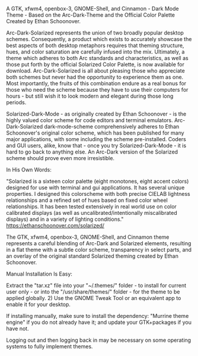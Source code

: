 A GTK, xfwm4, openbox-3, GNOME-Shell, and Cinnamon - Dark Mode Theme - Based on the Arc-Dark-Theme and the Official Color Palette Created by Ethan Schoonover.

Arc-Dark-Solarized represents the union of two broadly popular desktop schemes. Consequently, a product which exists to accurately showcase the best aspects of both desktop metaphors requires that theming structure, hues, and color saturation are carefully infused into the mix. Ultimately, a theme which adheres to both Arc standards and characteristics, as well as those put forth by the official Solarized Color Palette, is now available for download. Arc-Dark-Solarized is all about pleasing those who appreciate both schemes but never had the opportunity to experience them as one. Most importantly, the fruits of this combination endure as a real bonus for those who need the scheme because they have to use their computers for hours - but still wish it to look modern and elegant during those long periods.

Solarized-Dark-Mode - as originally created by Ethan Schoonover - is the highly valued color scheme for code editors and terminal emulators. Arc-Dark-Solarized dark-mode-scheme comprehensively adheres to Ethan Schoonover's original color scheme, which has been published for many major applications, with some including the scheme pre-installed. Coders and GUI users, alike, know that - once you try Solarized-Dark-Mode - it is hard to go back to anything else. An Arc-Dark version of the Solarized scheme should prove even more irresistible.

In His Own Words:

"Solarized is a sixteen color palette (eight monotones, eight accent colors) designed for use with terminal and gui applications. It has several unique properties. I designed this colorscheme with both precise CIELAB lightness relationships and a refined set of hues based on fixed color wheel relationships. It has been tested extensively in real world use on color calibrated displays (as well as uncalibrated/intentionally miscalibrated displays) and in a variety of lighting conditions." https://ethanschoonover.com/solarized/

The GTK, xfwm4, openbox-3, GNOME-Shell, and Cinnamon theme represents a careful blending of Arc-Dark and Solarized elements, resulting in a flat theme with a subtle color scheme, transparency in select parts, and an overlay of the original standard Solarized theming created by Ethan Schoonover.


Manual Installation Is Easy:

Extract the "tar.xz" file into your "~/.themes/" folder - to install for current user only - or into the "/usr/share/themes/" folder - for the theme to be applied globally. 2) Use the GNOME Tweak Tool or an equivalent app to enable it for your desktop.

If installing manually, make sure to install the dependency: "Murrine theme engine" if you do not already have it; and update your GTK+packages if you have not.

Logging out and then logging back in may be necessary on some operating systems to fully implement themes.
